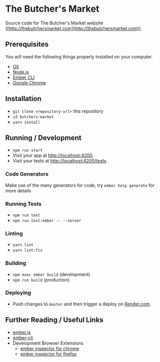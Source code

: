 # The Butcher's Market

Source code for The Butcher's Market website ([http://thebutchersmarket.com](http://thebutchersmarket.com)).

## Prerequisites

You will need the following things properly installed on your computer.

- [Git](https://git-scm.com/)
- [Node.js](https://nodejs.org/)
- [Ember CLI](https://cli.emberjs.com/release/)
- [Google Chrome](https://google.com/chrome/)

## Installation

- `git clone <repository-url>` this repository
- `cd butchers-market`
- `yarn install`

## Running / Development

- `npm run start`
- Visit your app at [http://localhost:4200](http://localhost:4200).
- Visit your tests at [http://localhost:4200/tests](http://localhost:4200/tests).

### Code Generators

Make use of the many generators for code, try `ember help generate` for more details

### Running Tests

- `npm run test`
- `npm run test:ember -- --server`

### Linting

- `yarn lint`
- `yarn lint:fix`

### Building

- `npm exec ember build` (development)
- `npm run build` (production)

### Deploying

- Push changes to `master` and then trigger a deploy on [Render.com](https://render.com).

## Further Reading / Useful Links

- [ember.js](https://emberjs.com/)
- [ember-cli](https://cli.emberjs.com/release/)
- Development Browser Extensions
  - [ember inspector for chrome](https://chrome.google.com/webstore/detail/ember-inspector/bmdblncegkenkacieihfhpjfppoconhi)
  - [ember inspector for firefox](https://addons.mozilla.org/en-US/firefox/addon/ember-inspector/)

